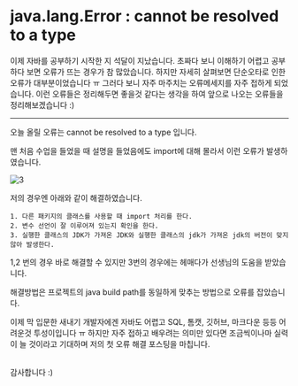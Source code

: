 java.lang.Error : cannot be resolved to a type
=============


이제 자바를 공부하기 시작한 지 석달이 지났습니다. 초짜다 보니 이해하기 어렵고 공부하다 보면 오류가 뜨는 경우가 참 많았습니다. 하지만 자세히 살펴보면 단순오타로 인한 오류가 대부분이었습니다 ㅠ 그러다 보니 자주 마주치는 오류메세지를 자주 접하게 되었습니다. 이런 오류들은 정리해두면 좋을것 같다는 생각을 하여 앞으로 나오는 오류들을 정리해보겠습니다 :)


***

오늘 올릴 오류는 cannot be resolved to a type 입니다. 

맨 처음 수업을 들었을 때 설명을 들었음에도 import에 대해 몰라서 이런 오류가 발생하였습니다.

![3](https://user-images.githubusercontent.com/74330505/111473909-da169f00-876e-11eb-96bd-7f5a0004a108.PNG)

저의 경우엔 아래와 같이 해결하였습니다.
```
1. 다른 패키지의 클래스를 사용할 때 import 처리를 한다.
2. 변수 선언이 잘 이루어져 있는지 확인을 한다.
3. 실행한 클래스의 JDK가 가져온 JDK와 실행한 클래스의 jdk가 가져온 jdk의 버전이 맞지 않아 발생한다.
```

1,2 번의 경우 바로 해결할 수 있지만 3번의 경우에는 헤매다가 선생님의 도움을 받았습니다.

해결방법은 프로젝트의 java build path를 동일하게 맞추는 방법으로 오류를 잡았습니다.

이제 막 입문한 새내기 개발자에겐 자바도 어렵고 SQL, 톰캣, 깃허브, 마크다운 등등 어려운것 투성이입니다 ㅠ 하지만 자주 접하고 배우려는 의미만 있다면 조금씩이나마 실력이 늘 것이라고 기대하며 저의 첫 오류 해결 포스팅을 마칩니다. 

<br/>
감사합니다 :)
